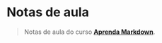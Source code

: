 # Notas de aula

> Notas de aula do curso [**Aprenda Markdown**](https://www.udemy.com/aprenda-markdown/ "Página na Udemy"). 